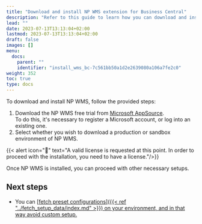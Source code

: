 ```yaml
---
title: "Download and install NP WMS extension for Business Central"
description: "Refer to this guide to learn how you can download and install NP WMS."
lead: ""
date: 2023-07-13T13:13:04+02:00
lastmod: 2023-07-13T13:13:04+02:00
draft: false
images: []
menu:
  docs:
    parent: ""
    identifier: "install_wms_bc-7c561bb50a1d2e2639080a106a7fe2c0"
weight: 352
toc: true
type: docs
---
```


To download and install NP WMS, follow the provided steps:

1. Download the NP WMS free trial from [<ins>Microsoft AppSource<ins>](https://appsource.microsoft.com/en-us/product/dynamics-365-business-central/PUBID.navipartner%7CAID.np-wms%7CPAPPID.051deebc-1c74-4d44-8e6c-e910c3855c25).       
   To do this, it's necessary to register a Microsoft account, or log into an existing one.
2. Select whether you wish to download a production or sandbox environment of NP WMS.

  {{< alert icon="📝" text="A valid license is requested at this point. In order to proceed with the installation, you need to have a license."/>}}

Once NP WMS is installed, you can proceed with other necessary setups. 

## Next steps

- You can [<ins>fetch preset configurations<ins>]({{< ref "../fetch_setup_data/index.md" >}}) on your environment, and in that way avoid custom setup. 

